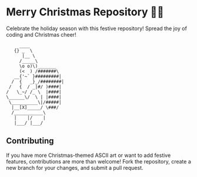 # Merry Christmas Repository 🎄🎅

Celebrate the holiday season with this festive repository! Spread the joy of coding and Christmas cheer!
```
     ____
   {} _  \
      |__ \
     /_____\
     \o o)\)_______
     (<  ) /#######\
   __{'~` }#########|
  /  {   _}_/########|
 /   {  / _|#/ )####|
/   \_~/ /_ \  |####|
\______\/  \ | |####|
 \__________\|/#####|
  |__[X]_____/ \###/
  /___________\
   |    |/    |
   |___/ |___/
```

## Contributing
If you have more Christmas-themed ASCII art or want to add festive features, contributions are more than welcome! Fork the repository, create a new branch for your changes, and submit a pull request.
